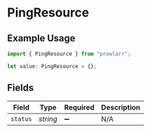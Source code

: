 # PingResource

## Example Usage

```typescript
import { PingResource } from "prowlarr";

let value: PingResource = {};
```

## Fields

| Field              | Type               | Required           | Description        |
| ------------------ | ------------------ | ------------------ | ------------------ |
| `status`           | *string*           | :heavy_minus_sign: | N/A                |